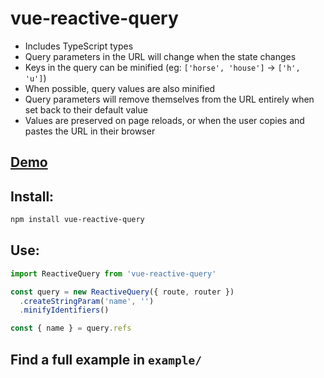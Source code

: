 # vue-reactive-query

- Includes TypeScript types
- Query parameters in the URL will change when the state changes
- Keys in the query can be minified (eg: `['horse', 'house']` -> `['h', 'u']`)
- When possible, query values are also minified
- Query parameters will remove themselves from the URL entirely when set back to
  their default value
- Values are preserved on page reloads, or when the user copies and pastes the
  URL in their browser

## [Demo](https://cjcarrick.github.io/vue-reactive-query)

## Install:

```sh
npm install vue-reactive-query
```

## Use:

```javascript
import ReactiveQuery from 'vue-reactive-query'

const query = new ReactiveQuery({ route, router })
  .createStringParam('name', '')
  .minifyIdentifiers()

const { name } = query.refs
```

## Find a full example in `example/`
